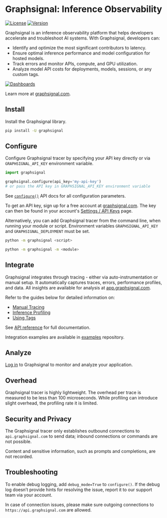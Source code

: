 # Graphsignal: Inference Observability

[![License](http://img.shields.io/github/license/graphsignal/graphsignal-python)](https://github.com/graphsignal/graphsignal-python/blob/main/LICENSE)
[![Version](https://img.shields.io/github/v/tag/graphsignal/graphsignal-python?label=version)](https://github.com/graphsignal/graphsignal-python)


Graphsignal is an inference observability platform that helps developers accelerate and troubleshoot AI systems. With Graphsignal, developers can:

* Identify and optimize the most significant contributors to latency.
* Ensure optimal inference performance and model configuration for hosted models.
* Track errors and monitor APIs, compute, and GPU utilization.
* Analyze model API costs for deployments, models, sessions, or any custom tags.


[![Dashboards](https://graphsignal.com/external/screenshot-dashboard.png)](https://graphsignal.com/)

Learn more at [graphsignal.com](https://graphsignal.com).


## Install

Install the Graphsignal library.

```bash
pip install -U graphsignal
```


## Configure

Configure Graphsignal tracer by specifying your API key directly or via `GRAPHSIGNAL_API_KEY` environment variable.

```python
import graphsignal

graphsignal.configure(api_key='my-api-key')
# or pass the API key in GRAPHSIGNAL_API_KEY environment variable
```

See [`configure()`](https://graphsignal.com/docs/reference/python-api/#graphsignalconfigure) API docs for all configuration parameters.


To get an API key, sign up for a free account at [graphsignal.com](https://graphsignal.com). The key can then be found in your account's [Settings / API Keys](https://app.graphsignal.com/settings/api-keys) page.

Alternatively, you can add Graphsignal tracer from the command line, when running your module or script. Environment variables `GRAPHSIGNAL_API_KEY` and `GRAPHSIGNAL_DEPLOYMENT` must be set.

```bash
python -m graphsignal <script>
```

```bash
python -m graphsignal -m <module>
```


## Integrate

Graphsignal integrates through tracing - either via auto-instrumentation or manual setup. It automatically captures traces, errors, performance profiles, and data. All insights are available for analysis at [app.graphsignal.com](https://app.graphsignal.com/).

Refer to the guides below for detailed information on:

* [Manual Tracing](https://graphsignal.com/docs/guides/manual-tracing/)
* [Inference Profiling](https://graphsignal.com/docs/guides/infefence-profiling/)
* [Using Tags](https://graphsignal.com/docs/guides/using-tags/)

See [API reference](https://graphsignal.com/docs/reference/python-api/) for full documentation.

Integration examples are available in [examples](https://github.com/graphsignal/examples) repository.


## Analyze

[Log in](https://app.graphsignal.com/) to Graphsignal to monitor and analyze your application.


## Overhead

Graphsignal tracer is highly lightweight. The overhead per trace is measured to be less than 100 microseconds. While profiling can introduce slight overhead, the profiling rate it is limited.


## Security and Privacy

The Graphsignal tracer only establishes outbound connections to `api.graphsignal.com` to send data; inbound connections or commands are not possible.

Content and sensitive information, such as prompts and completions, are not recorded.


## Troubleshooting

To enable debug logging, add `debug_mode=True` to `configure()`. If the debug log doesn’t provide hints for resolving the issue, report it to our support team via your account.

In case of connection issues, please make sure outgoing connections to `https://api.graphsignal.com` are allowed.
